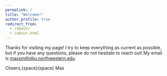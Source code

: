 ```yaml
---
permalink: /
title: "Welcome!"
author_profile: true
redirect_from: 
  - /about/
  - /about.html
---
```


Thanks for visiting my page! I try to keep everything as current as possible, but if you have any questions, please do not hesitate to reach out! My email is [maxsmith@u.northwestern.edu](mailto:maxsmith@u.northwestern.edu)


Cheers,{space}{space}
Max